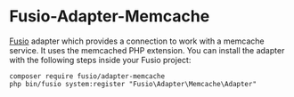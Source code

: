 Fusio-Adapter-Memcache
=====

[Fusio] adapter which provides a connection to work with a memcache service. It 
uses the memcached PHP extension. You can install the adapter with the following 
steps inside your Fusio project:

    composer require fusio/adapter-memcache
    php bin/fusio system:register "Fusio\Adapter\Memcache\Adapter"

[Fusio]: https://www.fusio-project.org/
